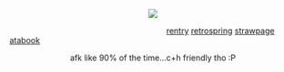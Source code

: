 
<p align="center">
<img src="https://github.com/user-attachments/assets/6c5270d3-de0b-4d7f-b10d-2d21e34b6d11" />
</p>







‎ ‎ ‎ ‎ ‎ ‎ ‎ ‎ ‎ ‎ ‎ ‎ ‎ ‎ ‎ ‎ ‎ ‎ ‎ ‎ ‎ ‎ ‎ ‎ ‎ ‎ ‎ ‎ ‎ ‎ ‎ ‎ ‎ ‎ ‎ ‎ ‎ ‎ ‎ ‎ ‎ ‎ ‎ ‎ ‎ ‎ ‎ ‎ ‎ ‎ ‎ ‎ ‎ ‎ ‎ ‎ ‎ ‎ ‎ ‎ ‎ ‎ ‎ ‎ ‎ ‎ ‎ ‎ ‎ ‎ ‎  ‎ ‎ ‎ ‎ ‎ ‎ ‎ ‎ ‎‎ ‎ ‎ ‎ [rentry](https://rentry.co/heavenlyfebruary) [retrospring](https://retrospring.net/@emari) [strawpage](https://q84s.straw.page/) [atabook](https://emari.atabook.org/)
<p align="center">
afk like 90% of the time...c+h friendly tho :P
</p>





